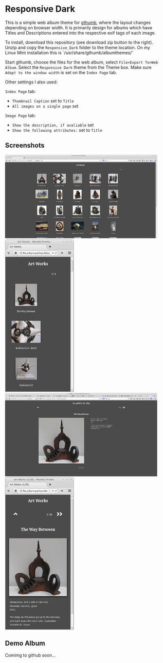 Responsive Dark
=======================

This is a simple web album theme for [gthumb](https://wiki.gnome.org/Apps/gthumb), where the layout changes depending on browser width. It is primarily design for albums which have Titles and Descriptions entered into the respective exif tags of each image.

To install, download this repository (see download zip button to the right). Unzip and copy the `Responsive_Dark` folder to the theme location. On my Linux Mint installation this is `/usr/share/gthumb/albumthemes/'

Start gthumb, choose the files for the web album, select `File>Export To>Web Album`. Select the `Responsive Dark` theme from the Theme box. Make sure `Adapt to the window width` is set on the `Index Page` tab.

Other settings I also used:

`Index Page` tab:

*  `Thumbnail Caption`  set to `Title`
*  `All images on a single page` set

`Image Page` tab:

*  `Show the description, if avaliable` set
*  `Show the following attributes:` set to `Title`

Screenshots
---------

![index wide screen ](index_wide_screen.png)
![index narrow screen ](index_narrow_screen.png)
![image wide screen ](image_wide_screen.png)
![image narrow screen ](image_narrow_screen.png)

Demo Album
---------

Comimg to github soon...


